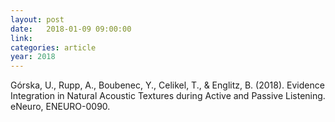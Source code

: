 ```yaml
---
layout: post
date:   2018-01-09 09:00:00
link:
categories: article
year: 2018
---
```


Górska, U., Rupp, A., Boubenec, Y., Celikel, T., & Englitz, B. (2018). Evidence Integration in Natural Acoustic Textures during Active and Passive Listening. eNeuro, ENEURO-0090.

